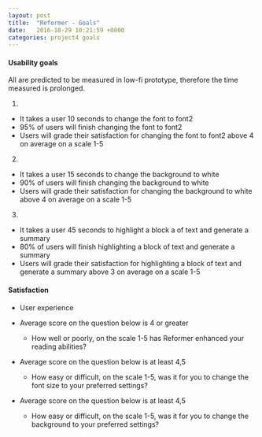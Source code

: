 ```yaml
---
layout: post
title:  "Reformer - Goals"
date:   2016-10-29 10:21:59 +0000
categories: project4 goals
---
```


#### Usability goals

All are predicted to be measured in low-fi prototype, therefore the time
measured is prolonged.


1.

* It takes a user 10 seconds to change the font to font2
* 95% of users will finish changing the font to font2
* Users will grade their satisfaction for changing the font to font2 above 4 on average on a scale 1-5

2.

* It takes a user 15 seconds to change the background to white
* 90% of users will finish changing the background to white
* Users will grade their satisfaction for changing the background to white above 4 on average on a scale 1-5

3.
* It takes a user 45 seconds to highlight a block a of text and generate a summary
* 80% of users will finish highlighting a block of text and generate a summary
* Users will grade their satisfaction for highlighting a block of text and generate a summary above 3 on average on a scale 1-5
    
#### Satisfaction
* User experience

* Average score on the question below is 4 or greater

    * How well or poorly, on the scale 1-5 has Reformer enhanced your reading abilities?

* Average score on the question below is at least 4,5

    * How easy or difficult, on the scale 1-5, was it for you to change the font size to your preferred settings?

* Average score on the question below is at least 4,5

    * How easy or difficult, on the scale 1-5, was it for you to change the background to your preferred settings?
